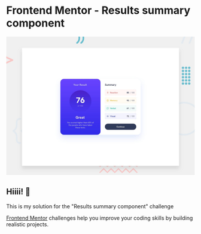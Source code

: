 # Frontend Mentor - Results summary component

![Design preview for the Results summary component coding challenge](./design/desktop-preview.jpg)

## Hiiii! 👋

This is my solution for the "Results summary component" challenge

[Frontend Mentor](https://www.frontendmentor.io) challenges help you improve your coding skills by building realistic projects.